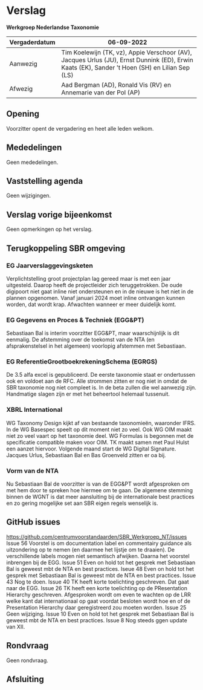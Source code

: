 # Verslag
 **Werkgroep Nederlandse Taxonomie**

| Vergaderdatum | 06-09-2022 |
| --- | --- |
| Aanwezig | Tim Koelewijn (TK, vz), Appie Verschoor (AV), Jacques Urlus (JU), Ernst Dunnink (ED), Erwin Kaats (EK), Sander 't Hoen (SH) en Lilian Sep (LS) |
| Afwezig |  Aad Bergman (AD), Ronald Vis (RV) en Annemarie van der Pol (AP) |

## Opening
Voorzitter opent de vergadering en heet alle leden welkom.
## Mededelingen
Geen mededelingen.
## Vaststelling agenda
Geen wijzigingen.
## Verslag vorige bijeenkomst
Geen opmerkingen op het verslag.
## Terugkoppeling SBR omgeving
### EG Jaarverslaggevingsketen
Verplichtstelling groot projectplan lag gereed maar is met een jaar uitgesteld. Daarop heeft de projectleider zich teruggetrokken. 
De oude digipoort niet gaat inline niet ondersteunen en in de nieuwe is het niet in de plannen opgenomen. Vanaf januari 2024 moet inline ontvangen kunnen worden, dat wordt krap. Afwachten wanneer er meer duidelijk komt.
### EG Gegevens en Proces &amp; Techniek (EGG&amp;PT)
Sebastiaan Bal is interim voorzitter EGG&amp;PT, maar waarschijnlijk is dit eenmalig. De afstemming over de toekomst van de NTA (en afsprakenstelsel in het algemeen) voorlopig afstemmen met Sebastiaan.
### EG ReferentieGrootboekrekeningSchema (EGRGS)
De 3.5 alfa excel is gepubliceerd. De eerste taxonomie staat er ondertussen ook en voldoet aan de RFC. Alle strommen zitten er nog niet in omdat de SBR taxonomie nog niet compleet is. In de beta zullen die wel aanwezig zijn. Handmatige slagen zijn er met het beheertool helemaal tussenuit.
### XBRL International
WG Taxonomy Design kijkt af van bestaande taxonomieën, waaronder IFRS.
In de WG Basespec speelt op dit moment niet zo veel.
Ook WG OIM maakt niet zo veel vaart op het taxonomie deel.
WG Formulas is begonnen met de specificatie compatible maken voor OIM. TK maakt samen met Paul Hulst een aanzet hiervoor.
Volgende maand start de WG Digital Signature. Jacques Urlus, Sebastiaan Bal en Bas Groenveld zitten er oa bij.
### Vorm van de NTA
Nu Sebastiaan Bal de voorzitter is van de EGG&amp;PT wordt afgesproken om met hem door te spreken hoe hiermee om te gaan. De algemene stemming binnen de WGNT is dat meer aansluiting bij de internationale best practices en zo gering mogelijke set aan SBR eigen regels wenselijk is.
## GitHub issues 
https://github.com/centrumvoorstandaarden/SBR_Werkgroep_NT/issues
Issue 56 Voorstel is om documentation label en commentairy guidance als uitzondering op te nemen (en daarmee het lijstje om te draaien). De verschillende labels mogen niet semantisch afwijken. Daarna het voorstel inbrengen bij de EGG.
Issue 51 Even on hold tot het gesprek met Sebastiaan Bal is geweest mbt de NTA en best practices. 
Iseue 48 Even on hold tot het gesprek met Sebastiaan Bal is geweest mbt de NTA en best practices. 
Issue 43 Nog te doen.
Issue 40 TK heeft korte toelichting geschreven. Dat gaat naar de EGG.
Issue 26 TK heeft een korte toelichting op de PResentation Hierarchy geschreven. Afgesproken wordt om even te wachten op de LRR welke kant dat internationaal op gaat voordat besloten wordt hoe en of de Presentation Hierarchy daar geregistreerd zou moeten worden.
Issue 25 Geen wijziging.
Issue 10 Even on hold tot het gesprek met Sebastiaan Bal is geweest mbt de NTA en best practices. 
Issue 8 Nog steeds ggen update van XII.
## Rondvraag
Geen rondvraag.
## Afsluiting
